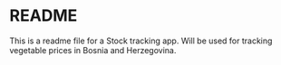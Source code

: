# README

This is a readme file for a Stock tracking app. Will be used for tracking vegetable prices in Bosnia and Herzegovina.
